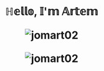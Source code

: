 <h1 align="center">ℍ𝕖𝕝𝕝𝕠, 𝕀'𝕞 𝔸𝕣𝕥𝕖𝕞</a>
<!---Для компактной версии-->

<!---Пример кода-->


<p><img align="center" src="https://github-readme-stats.vercel.app/api/top-langs/?username=Jomart02&theme=blue_navy&layout=compact" alt="jomart02" /></p>

<p><img align="center" src="https://leetcard.jacoblin.cool/Jomart02?theme=light,unicorn" alt="jomart02" /></p>

